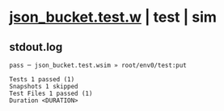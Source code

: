 # [json_bucket.test.w](../../../../../tests/valid/json_bucket.test.w) | test | sim

## stdout.log
```log
pass ─ json_bucket.test.wsim » root/env0/test:put

Tests 1 passed (1)
Snapshots 1 skipped
Test Files 1 passed (1)
Duration <DURATION>
```

